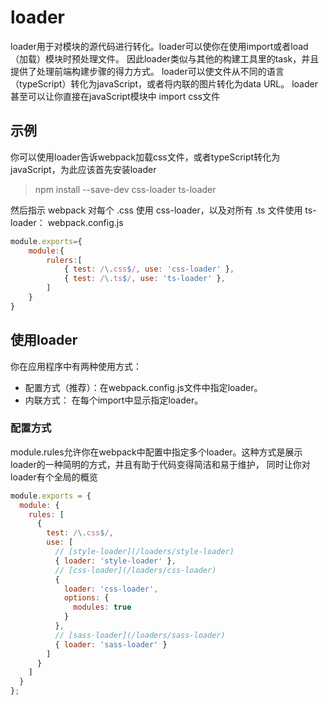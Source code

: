 # loader

loader用于对模块的源代码进行转化。loader可以使你在使用import或者load（加载）模块时预处理文件。
因此loader类似与其他的构建工具里的task，并且提供了处理前端构建步骤的得力方式。
loader可以使文件从不同的语言（typeScript）转化为javaScript，或者将内联的图片转化为data URL。
loader甚至可以让你直接在javaScript模块中 import css文件

## 示例
你可以使用loader告诉webpack加载css文件，或者typeScript转化为javaScript，为此应该首先安装loader
>npm install --save-dev css-loader ts-loader

然后指示 webpack 对每个 .css 使用 css-loader，以及对所有 .ts 文件使用 ts-loader：
webpack.config.js
```javascript
module.exports={
    module:{
        rulers:[
            { test: /\.css$/, use: 'css-loader' },
            { test: /\.ts$/, use: 'ts-loader' },
        ]
    }
}
```


## 使用loader

你在应用程序中有两种使用方式：
- 配置方式（推荐）：在webpack.config.js文件中指定loader。
- 内联方式： 在每个import中显示指定loader。

### 配置方式

module.rules允许你在webpack中配置中指定多个loader。这种方式是展示loader的一种简明的方式，并且有助于代码变得简洁和易于维护，
同时让你对loader有个全局的概览
```javascript
module.exports = {
  module: {
    rules: [
      {
        test: /\.css$/,
        use: [
          // [style-loader](/loaders/style-loader)
          { loader: 'style-loader' },
          // [css-loader](/loaders/css-loader)
          {
            loader: 'css-loader',
            options: {
              modules: true
            }
          },
          // [sass-loader](/loaders/sass-loader)
          { loader: 'sass-loader' }
        ]
      }
    ]
  }
};

```

